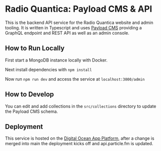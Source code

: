 # Radio Quantica: Payload CMS & API

This is the backend API service for the Radio Quantica website and admin
tooling. It is written in Typescript and uses
[Payload CMS](https://payloadcms.com/) providing a GraphQL endpoint and REST API
as well as an admin console.

## How to Run Locally

First start a MongoDB instance locally with Docker.

Next install dependencies with `npm install`

Now run `npm run dev` and access the service at `localhost:3000/admin`

## How to Develop

You can edit and add collections in the `src/collections` directory to update
the Payload CMS schema.

## Deployment

This service is hosted on the
[Digital Ocean App Platform](https://docs.digitalocean.com/products/app-platform/),
after a change is merged into main the deployment kicks off and api.particle.fm
is updated.
